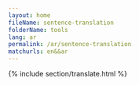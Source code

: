 ```yaml
---
layout: home
fileName: sentence-translation
folderName: tools
lang: ar
permalink: /ar/sentence-translation
matchurls: en&&ar
---
```

{% include section/translate.html %}